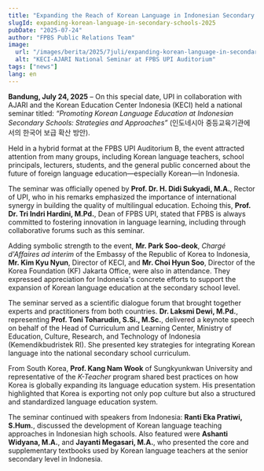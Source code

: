 ```yaml
---
title: "Expanding the Reach of Korean Language in Indonesian Secondary Schools: A Story from the KECI-AJARI National Seminar"
slugId: expanding-korean-language-in-secondary-schools-2025
pubDate: "2025-07-24"
author: "FPBS Public Relations Team"
image:
  url: "/images/berita/2025/7juli/expanding-korean-language-in-secondary-schools-2025.webp"
  alt: "KECI-AJARI National Seminar at FPBS UPI Auditorium"
tags: ["news"]
lang: en
---
```


**Bandung, July 24, 2025** – On this special date, UPI in collaboration with AJARI and the Korean Education Center Indonesia (KECI) held a national seminar titled: *“Promoting Korean Language Education at Indonesian Secondary Schools: Strategies and Approaches”* (인도네시아 중등교육기관에서의 한국어 보급 확산 방안).

Held in a hybrid format at the FPBS UPI Auditorium B, the event attracted attention from many groups, including Korean language teachers, school principals, lecturers, students, and the general public concerned about the future of foreign language education—especially Korean—in Indonesia.

The seminar was officially opened by **Prof. Dr. H. Didi Sukyadi, M.A.**, Rector of UPI, who in his remarks emphasized the importance of international synergy in building the quality of multilingual education. Echoing this, **Prof. Dr. Tri Indri Hardini, M.Pd.**, Dean of FPBS UPI, stated that FPBS is always committed to fostering innovation in language learning, including through collaborative forums such as this seminar.

Adding symbolic strength to the event, **Mr. Park Soo-deok**, *Chargé d'Affaires ad interim* of the Embassy of the Republic of Korea to Indonesia, **Mr. Kim Kyu Nyun**, Director of KECI, and **Mr. Choi Hyun Soo**, Director of the Korea Foundation (KF) Jakarta Office, were also in attendance. They expressed appreciation for Indonesia's concrete efforts to support the expansion of Korean language education at the secondary school level.

The seminar served as a scientific dialogue forum that brought together experts and practitioners from both countries. **Dr. Laksmi Dewi, M.Pd.**, representing **Prof. Toni Toharudin, S.Si., M.Sc.**, delivered a keynote speech on behalf of the Head of Curriculum and Learning Center, Ministry of Education, Culture, Research, and Technology of Indonesia (Kemendikbudristek RI). She presented key strategies for integrating Korean language into the national secondary school curriculum.

From South Korea, **Prof. Kang Nam Wook** of Sungkyunkwan University and representative of the *K-Teacher* program shared best practices on how Korea is globally expanding its language education system. His presentation highlighted that Korea is exporting not only pop culture but also a structured and standardized language education system.

The seminar continued with speakers from Indonesia: **Ranti Eka Pratiwi, S.Hum.**, discussed the development of Korean language teaching approaches in Indonesian high schools. Also featured were **Ashanti Widyana, M.A.**, and **Jayanti Megasari, M.A.**, who presented the core and supplementary textbooks used by Korean language teachers at the senior secondary level in Indonesia.
